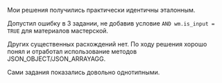 Мои решения получились практически идентичны эталонным. 

Допустил ошибку в 3 задании, не добавив условие `AND wm.is_input = TRUE` для материалов мастерской.

Других существенных расхождений нет. 
По ходу решения хорошо понял и отработал использование методов JSON_OBJECT/JSON_ARRAYAGG.

Сами задания показались довольно однотипными.
